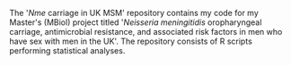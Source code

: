 The '_Nme_ carriage in UK MSM' repository contains my code for my Master's (MBiol) project titled '_Neisseria meningitidis_ oropharyngeal carriage, antimicrobial resistance, and associated risk factors in men who have sex with men in the UK'.
The repository consists of R scripts performing statistical analyses. 
